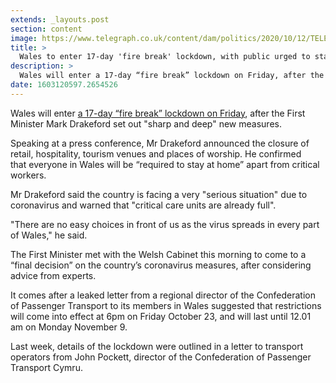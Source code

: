 ```yaml
--- 
extends: _layouts.post 
section: content 
image: https://www.telegraph.co.uk/content/dam/politics/2020/10/12/TELEMMGLPICT000241522621_trans_NvBQzQNjv4Bqp9c5WVj0Jr0gvyuux5WeKI-QD44-voN49g7o0Fjx2T4.jpeg?impolicy=logo-overlay 
title: > 
  Wales to enter 17-day 'fire break' lockdown, with public urged to stay at home 
description: > 
  Wales will enter a 17-day “fire break” lockdown on Friday, after the First Minister Mark Drakeford set out "sharp and deep" new measures.Speaking at a press conference, Mr Drakeford announced the closure of retail, hospitality, tourism venues and places of worship.He confirmed that everyone in Wales will be “required to stay at home” apart from critical workers."There are no easy choices in front of us as the virus spreads in every part of Wales," he said.Last week, details of the lockdown were outlined in a letter to transport operators from John Pockett, director of the Confederation of Passenger Transport Cymru. 
date: 1603120597.2654526 
--- 
```

<div><p>Wales will enter <a href="https://www.telegraph.co.uk/news/0/wales-lockdown-fire-break-latest-local-rules-welsh-restrictions/">a 17-day &#8220;fire break&#8221; lockdown on Friday</a>, after the&#160;First Minister Mark Drakeford set out&#160;"sharp and deep" new measures.</p>
<p>Speaking at a press conference, Mr Drakeford&#160;announced the closure of retail, hospitality, tourism venues and places of worship. He confirmed that&#160;everyone in Wales will be &#8220;required to stay at home&#8221; apart from critical workers.</p>
<p>Mr Drakeford said the country is facing a very "serious situation" due to coronavirus and warned&#160;that "critical care units are already full".</p>
<p>"There are no easy choices in front of us as the virus spreads in every part of Wales," he said.</p>
<p>The First Minister met with the Welsh Cabinet this morning to come to a &#8220;final decision&#8221; on the country&#8217;s coronavirus measures, after considering advice from experts.</p>
<p>It comes after a leaked letter from a regional director of the Confederation of Passenger Transport to its members in Wales suggested&#160;that restrictions will come into effect at 6pm on Friday October 23, and will last until 12.01 am on Monday November 9.</p>
<p>Last week, details of the lockdown were outlined in a letter to transport operators from John Pockett, director of the Confederation of Passenger Transport Cymru.</p>
</div>